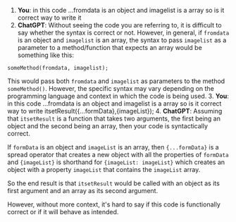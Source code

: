 1. **You**: in this code ...fromdata is an object and imagelist is a array so is it correct way to write it
2. **ChatGPT**: Without seeing the code you are referring to, it is difficult to say whether the syntax is correct or not. However, in general, if `fromdata` is an object and `imagelist` is an array, the syntax to pass `imagelist` as a parameter to a method/function that expects an array would be something like this:

```
someMethod(fromdata, imagelist);
```

This would pass both `fromdata` and `imagelist` as parameters to the method `someMethod()`. However, the specific syntax may vary depending on the programming language and context in which the code is being used.
3. **You**: in this code ...fromdata is an object and imagelist is a array so is it correct way to write itsetResult({...formData},{imageList});
4. **ChatGPT**: Assuming that `itsetResult` is a function that takes two arguments, the first being an object and the second being an array, then your code is syntactically correct.

If `formData` is an object and `imageList` is an array, then `{...formData}` is a spread operator that creates a new object with all the properties of `formData` and `{imageList}` is shorthand for `{imageList: imageList}` which creates an object with a property `imageList` that contains the `imageList` array.

So the end result is that `itsetResult` would be called with an object as its first argument and an array as its second argument.

However, without more context, it's hard to say if this code is functionally correct or if it will behave as intended.